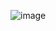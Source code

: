 ![image](https://github.com/dhruvabhat24/Leetcode-2024/assets/122305929/689aee8b-9947-46a1-9f33-c972c498501a)
